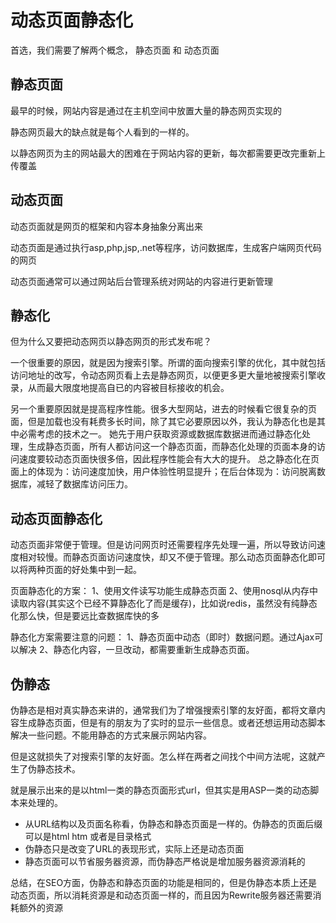 


# 动态页面静态化


首选，我们需要了解两个概念， 静态页面 和 动态页面


## 静态页面

最早的时候，网站内容是通过在主机空间中放置大量的静态网页实现的

静态网页最大的缺点就是每个人看到的一样的。

以静态网页为主的网站最大的困难在于网站内容的更新，每次都需要更改完重新上传覆盖




## 动态页面

动态页面就是网页的框架和内容本身抽象分离出来

动态页面是通过执行asp,php,jsp,.net等程序，访问数据库，生成客户端网页代码的网页

动态页面通常可以通过网站后台管理系统对网站的内容进行更新管理




## 静态化

但为什么又要把动态网页以静态网页的形式发布呢？

一个很重要的原因，就是因为搜索引擎。所谓的面向搜索引擎的优化，其中就包括访问地址的改写，令动态网页看上去是静态网页，以便更多更大量地被搜索引擎收录，从而最大限度地提高自已的内容被目标接收的机会。

另一个重要原因就是提高程序性能。很多大型网站，进去的时候看它很复杂的页面，但是加载也没有耗费多长时间，除了其它必要原因以外，我认为静态化也是其中必需考虑的技术之一。
她先于用户获取资源或数据库数据进而通过静态化处理，生成静态页面，所有人都访问这一个静态页面，而静态化处理的页面本身的访问速度要较动态页面快很多倍，因此程序性能会有大大的提升。
总之静态化在页面上的体现为：访问速度加快，用户体验性明显提升；在后台体现为：访问脱离数据库，减轻了数据库访问压力。



## 动态页面静态化

动态页面非常便于管理。但是访问网页时还需要程序先处理一遍，所以导致访问速度相对较慢。而静态页面访问速度快，却又不便于管理。那么动态页面静态化即可以将两种页面的好处集中到一起。

页面静态化的方案：
1、使用文件读写功能生成静态页面
2、使用nosql从内存中读取内容(其实这个已经不算静态化了而是缓存)，比如说redis，虽然没有纯静态化那么快，但是要远比查数据库快的多

静态化方案需要注意的问题：
1、静态页面中动态（即时）数据问题。通过Ajax可以解决
2、静态化内容，一旦改动，都需要重新生成静态页面。



## 伪静态

伪静态是相对真实静态来讲的，通常我们为了增强搜索引擎的友好面，都将文章内容生成静态页面，但是有的朋友为了实时的显示一些信息。或者还想运用动态脚本解决一些问题。不能用静态的方式来展示网站内容。

但是这就损失了对搜索引擎的友好面。怎么样在两者之间找个中间方法呢，这就产生了伪静态技术。

就是展示出来的是以html一类的静态页面形式url，但其实是用ASP一类的动态脚本来处理的。

- 从URL结构以及页面名称看，伪静态和静态页面是一样的。伪静态的页面后缀可以是html htm 或者是目录格式
- 伪静态只是改变了URL的表现形式，实际上还是动态页面
- 静态页面可以节省服务器资源，而伪静态严格说是增加服务器资源消耗的

总结，在SEO方面，伪静态和静态页面的功能是相同的，但是伪静态本质上还是动态页面，所以消耗资源是和动态页面一样的，而且因为Rewrite服务器还需要消耗额外的资源










